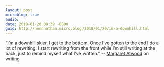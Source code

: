 ```yaml
---
layout: post
microblog: true
audio: 
date: 2018-01-20 09:39 -0800
guid: http://nnnnnathan.micro.blog/2018/01/20/im-a-downhill.html
---
```

“I’m a downhill skier. I get to the bottom. Once I’ve gotten to the end I do a lot of rewriting. I start rewriting from the front while I’m still writing at the back, just to remind myself what I’ve written.” -- [Margaret Atwood](https://www.theguardian.com/books/2018/jan/20/margaret-atwood-i-am-not-a-prophet-science-fiction-is-about-now) on writing
